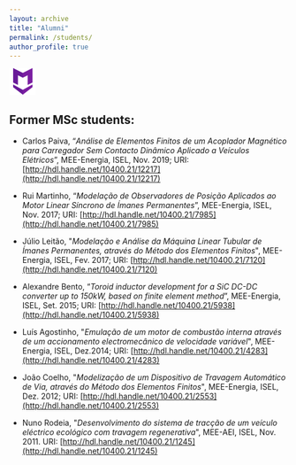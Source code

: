 ```yaml
---
layout: archive
title: "Alumni"
permalink: /students/
author_profile: true
---
```


![alt text][logo]

[logo]: https://github.com/adam-p/markdown-here/raw/master/src/common/images/icon48.png "Logo Title Text 2"


## Former MSc students:

* Carlos Paiva, “_Análise de Elementos Finitos de um Acoplador Magnético para Carregador Sem Contacto Dinâmico Aplicado a Veículos Elétricos_”, MEE-Energia, ISEL, Nov. 2019;
URI: [http://hdl.handle.net/10400.21/12217](http://hdl.handle.net/10400.21/12217)

* Rui Martinho, “_Modelação de Observadores de Posição Aplicados ao Motor Linear Síncrono de Ímanes Permanentes_”, MEE-Energia, ISEL, Nov. 2017;
URI: [http://hdl.handle.net/10400.21/7985](http://hdl.handle.net/10400.21/7985)

* Júlio Leitão, "_Modelação e Análise da Máquina Linear Tubular de Ímanes Permanentes, através do Método dos Elementos Finitos_", MEE-Energia, ISEL, Fev. 2017;
URI: [http://hdl.handle.net/10400.21/7120](http://hdl.handle.net/10400.21/7120)

* Alexandre Bento, “_Toroid inductor development for a SiC DC-DC converter up to 150kW, based on finite element method_”, MEE-Energia, ISEL, Set. 2015;
URI: [http://hdl.handle.net/10400.21/5938](http://hdl.handle.net/10400.21/5938)

* Luís Agostinho, "_Emulação de um motor de combustão interna através de um accionamento electromecânico de velocidade variável_", MEE-Energia, ISEL, Dez.2014;
URI: [http://hdl.handle.net/10400.21/4283](http://hdl.handle.net/10400.21/4283)

* João Coelho, "_Modelização de um Dispositivo de Travagem Automático de Via, através do Método dos Elementos Finitos_", MEE-Energia, ISEL, Dez. 2012;
URI: [http://hdl.handle.net/10400.21/2553](http://hdl.handle.net/10400.21/2553)

* Nuno Rodeia, "_Desenvolvimento do sistema de tracção de um veículo eléctrico ecológico com travagem regenerativa_", MEE-AEI, ISEL, Nov. 2011.
URI: [http://hdl.handle.net/10400.21/1245](http://hdl.handle.net/10400.21/1245)
